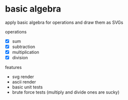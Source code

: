 # basic algebra

apply basic algebra for operations and draw them as SVGs

operations
- [x] sum
- [x] subtraction
- [x] multiplication
- [x] division

features
- svg render
- ascii render
- basic unit tests
- brute force tests (multiply and divide ones are sucky)
